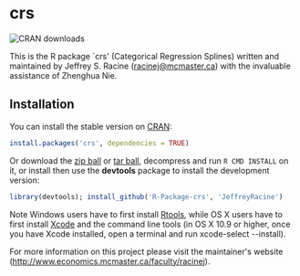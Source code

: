 # crs

![CRAN downloads](http://cranlogs.r-pkg.org/badges/grand-total/crs)

This is the R package `crs' (Categorical Regression Splines) written and maintained by Jeffrey S. Racine (racinej@mcmaster.ca) with the invaluable assistance of Zhenghua Nie.

## Installation

You can install the stable version on [CRAN](http://cran.r-project.org/package=crs):

```r
install.packages('crs', dependencies = TRUE)
```

Or download the [zip ball](https://github.com/JeffreyRacine/R-Package-crs/zipball/master) or [tar ball](https://github.com/JeffreyRacine/R-Package-crs/tarball/master), decompress and run `R CMD INSTALL` on it, or install then use the **devtools** package to install the development version:

```r
library(devtools); install_github('R-Package-crs', 'JeffreyRacine')
```

Note Windows users have to first install [Rtools](http://cran.r-project.org/bin/windows/Rtools), while OS X users have to first install [Xcode](https://itunes.apple.com/us/app/xcode/id497799835) and the command line tools (in OS X 10.9 or higher, once you have Xcode installed, open a terminal and run xcode-select --install).

For more information on this project please visit the maintainer's website (http://www.economics.mcmaster.ca/faculty/racinej).

